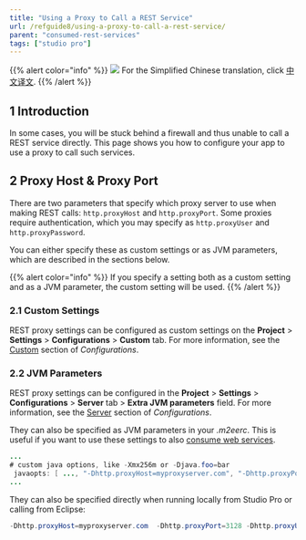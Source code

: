 ```yaml
---
title: "Using a Proxy to Call a REST Service"
url: /refguide8/using-a-proxy-to-call-a-rest-service/
parent: "consumed-rest-services"
tags: ["studio pro"]
---
```


{{% alert color="info" %}}
<img src="/attachments/china.png" class="d-inline-block" /> For the Simplified Chinese translation, click [中文译文](https://cdn.mendix.tencent-cloud.com/documentation/refguide8/using-a-proxy-to-call-a-rest-service.pdf).
{{% /alert %}}

## 1 Introduction

In some cases, you will be stuck behind a firewall and thus unable to call a REST service directly. This page shows you how to configure your app to use a proxy to call such services.

## 2 Proxy Host & Proxy Port

There are two parameters that specify which proxy server to use when making REST calls: `http.proxyHost` and `http.proxyPort`. Some proxies require authentication, which you may specify as `http.proxyUser` and `http.proxyPassword`.

You can either specify these as custom settings or as JVM parameters, which are described in the sections below.

{{% alert color="info" %}}
If you specify a setting both as a custom setting and as a JVM parameter, the custom setting will be used.
{{% /alert %}}

### 2.1 Custom Settings

REST proxy settings can be configured as custom settings on the **Project** > **Settings** > **Configurations** > **Custom** tab. For more information, see the [Custom](/refguide8/configuration/#custom) section of *Configurations*.

### 2.2 JVM Parameters

REST proxy settings can be configured in the **Project** > **Settings** > **Configurations** > **Server** tab > **Extra JVM parameters** field. For more information, see the [Server](/refguide8/configuration/#server) section of *Configurations*.

They can also be specified as JVM parameters in your *.m2eerc*. This is useful if you want to use these settings to also [consume web services](/refguide8/using-a-proxy-to-call-a-webservice/).

```java
...
# custom java options, like -Xmx256m or -Djava.foo=bar
 javaopts: [ ..., "-Dhttp.proxyHost=myproxyserver.com", "-Dhttp.proxyPort=3128", "-Dhttp.proxyUser=myusername" "-Dhttp.proxyPassword=mypassword" ]
...
```

They can also be specified directly when running locally from Studio Pro or calling from Eclipse:

```java
-Dhttp.proxyHost=myproxyserver.com  -Dhttp.proxyPort=3128 -Dhttp.proxyUser=myusername -Dhttp.proxyPassword=mypassword
```
